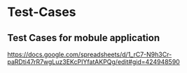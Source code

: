 # Test-Cases

## Test Cases for mobule application
https://docs.google.com/spreadsheets/d/1_rC7-N9h3Cr-paRDti47rR7wgLuz3EKcPIYfatAKPQg/edit#gid=424948590
